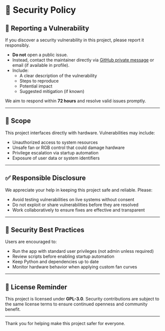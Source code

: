 # 🔐 Security Policy

## 📣 Reporting a Vulnerability

If you discover a security vulnerability in this project, please report it responsibly.

- **Do not** open a public issue.
- Instead, contact the maintainer directly via [GitHub private message](https://github.com/SergeyVasilyan) or email (if available in profile).
- Include:
  - A clear description of the vulnerability
  - Steps to reproduce
  - Potential impact
  - Suggested mitigation (if known)

We aim to respond within **72 hours** and resolve valid issues promptly.

---

## 🧪 Scope

This project interfaces directly with hardware. Vulnerabilities may include:

- Unauthorized access to system resources
- Unsafe fan or RGB control that could damage hardware
- Privilege escalation via startup automation
- Exposure of user data or system identifiers

---

## ✅ Responsible Disclosure

We appreciate your help in keeping this project safe and reliable. Please:

- Avoid testing vulnerabilities on live systems without consent
- Do not exploit or share vulnerabilities before they are resolved
- Work collaboratively to ensure fixes are effective and transparent

---

## 🔐 Security Best Practices

Users are encouraged to:

- Run the app with standard user privileges (not admin unless required)
- Review scripts before enabling startup automation
- Keep Python and dependencies up to date
- Monitor hardware behavior when applying custom fan curves

---

## 🧾 License Reminder

This project is licensed under **GPL-3.0**. Security contributions are subject to the same license terms to ensure continued openness and community benefit.

---

Thank you for helping make this project safer for everyone.